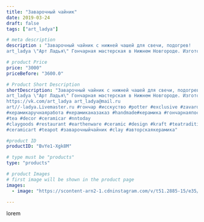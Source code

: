```yaml
---
title: "Заварочный чайник"
date: 2019-03-24
draft: false
tags: ["art_ladya"]

# meta description
description : "Заварочный чайник с нижней чашей для свечи, подогрев! 
art_ladya \"Арт Ладья\" Гончарная мастерская в Нижнем Новгороде. Изготовление керамики и мастер//-классы "

# product Price
price: "3000"
priceBefore: "3600.0"

# Product Short Description
shortDescription: "Заварочный чайник с нижней чашей для свечи, подогрев! 
art_ladya \"Арт Ладья\" Гончарная мастерская в Нижнем Новгороде. Изготовление керамики и мастер//-классы по обучению. 
https://vk.com/art_ladya art_ladya@mail.ru
art//-ladya.Livemaster.ru #гончар #исскуство #potter #exclusive #zavarotnyuk
#керамикаручнаяработа #керамиканазаказ #handmade#керамика #гончарнаяпосуда #эксклюзивнаякерамика #painter
#tea #decor #ceramicar #nntoday
#claygoods #restaurant #earthenware #ceramic #design #kraft #teatradition
#ceramicart #teapot #заварочныйчайник #clay #авторскаякерамика"

#product ID
productID: "BvYe1-Xgk8M"

# type must be "products"
type: "products"

# product Images
# first image will be shown in the product page
images:
  - image: "https://scontent-arn2-1.cdninstagram.com/v/t51.2885-15/e35/54511238_404581823707905_8711948780887255886_n.jpg?tp=1&_nc_ht=scontent-arn2-1.cdninstagram.com&_nc_cat=109&_nc_ohc=7sN32RVoOdgAX-cIteN&ccb=7-4&oh=73a33437fececfd95dc7eced6b826984&oe=6084AE97&_nc_sid=86f79a&ig_cache_key=MjAwNjQ4OTI4NDQ4NzU2NTA2OA%3D%3D.2-ccb7-4"

---
```

lorem

